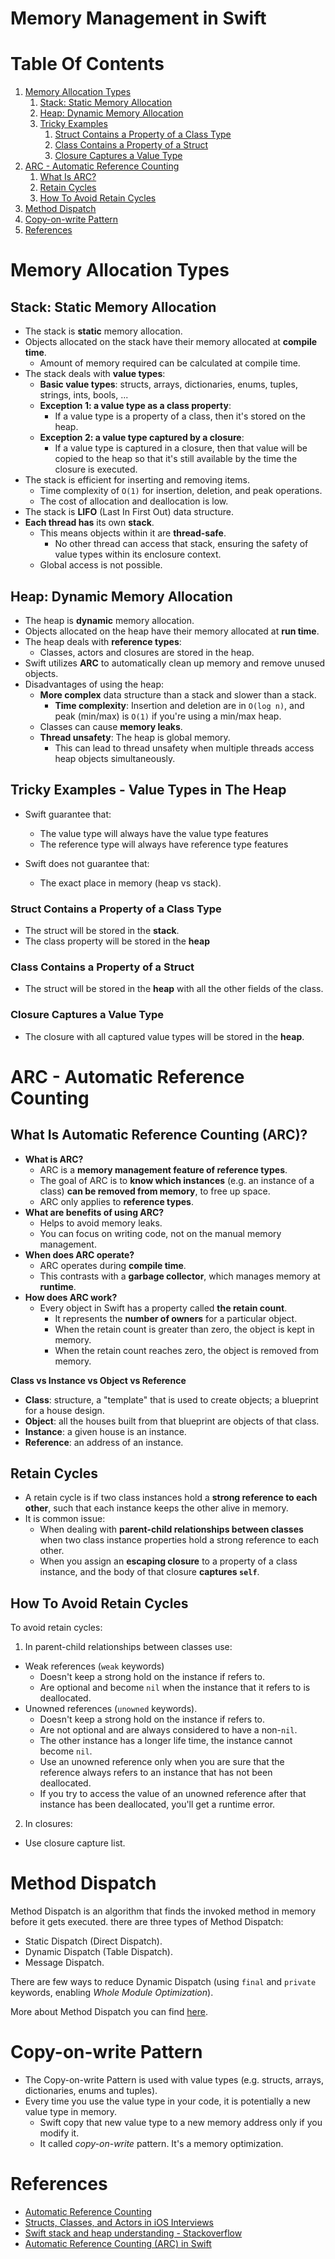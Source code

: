 # Memory Management in Swift

# Table Of Contents

1. [Memory Allocation Types](#memory_allocation)
    1. [Stack: Static Memory Allocation](#stack)
    1. [Heap: Dynamic Memory Allocation](#heap)
    1. [Tricky Examples](#memory_allocation_examples)
        1. [Struct Contains a Property of a Class Type](#struct_with_class)
        1. [Class Contains a Property of a Struct](#class_with_struct)
        1. [Closure Captures a Value Type](#closure_with_value_type)
1. [ARC - Automatic Reference Counting](#arc)
    1. [What Is ARC?](#what_is_arc)
    1. [Retain Cycles](#retain_cycles)
    1. [How To Avoid Retain Cycles](#avoid_retain_cycles)
1. [Method Dispatch](#method_dispatch)
1. [Copy-on-write Pattern](#copy_on_write)
1. [References](#references)

# Memory Allocation Types <a name="memory_allocation"></a>

## Stack: Static Memory Allocation <a name="stack"></a>

- The stack is **static** memory allocation.
- Objects allocated on the stack have their memory allocated at **compile time**.
    - Amount of memory required can be calculated at compile time.
- The stack deals with **value types**:
    - **Basic value types**: structs, arrays, dictionaries, enums, tuples, strings, ints, bools, ...
    - **Exception 1: a value type as a class property**: 
        - If a value type is a property of a class, then it's stored on the heap.
    - **Exception 2: a value type captured by a closure**: 
        - If a value type is captured in a closure, then that value will be copied to the heap so that it's still available by the time the closure is executed.
- The stack is efficient for inserting and removing items.
    - Time complexity of `O(1)` for insertion, deletion, and peak operations.
    - The cost of allocation and deallocation is low.
- The stack is **LIFO** (Last In First Out) data structure.
- **Each thread has** its own **stack**.
    - This means objects within it are **thread-safe**.
        - No other thread can access that stack, ensuring the safety of value types within its enclosure context.
    - Global access is not possible.

## Heap: Dynamic Memory Allocation <a name="heap"></a>

- The heap is **dynamic** memory allocation.
- Objects allocated on the heap have their memory allocated at **run time**.
- The heap deals with **reference types**:
    - Classes, actors and closures are stored in the heap.
- Swift utilizes **ARC** to automatically clean up memory and remove unused objects.
- Disadvantages of using the heap:
    - **More complex** data structure than a stack and slower than a stack.
        - **Time complexity**: Insertion and deletion are in `O(log n)`, and peak (min/max) is `O(1)` if you're using a min/max heap.
    - Classes can cause **memory leaks**.
    - **Thread unsafety**: The heap is global memory.
        - This can lead to thread unsafety when multiple threads access heap objects simultaneously.

## Tricky Examples - Value Types in The Heap <a name="memory_allocation_examples"></a>

- Swift guarantee that:
    - The value type will always have the value type features
    - The reference type will always have reference type features

- Swift does not guarantee that:
    - The exact place in memory (heap vs stack).

### Struct Contains a Property of a Class Type <a name="struct_with_class"></a>

- The struct will be stored in the **stack**.
- The class property will be stored in the **heap**

### Class Contains a Property of a Struct <a name="class_with_struct"></a>

- The struct will be stored in the **heap** with all the other fields of the class.

### Closure Captures a Value Type <a name="closure_with_value_type"></a>

- The closure with all captured value types will be stored in the **heap**.

# ARC - Automatic Reference Counting <a name="arc"></a>

## What Is Automatic Reference Counting (ARC)? <a name="what_is_arc"></a>

- **What is ARC?**
    - ARC is a **memory management feature of reference types**.
    - The goal of ARC is to **know which instances** (e.g. an instance of a class) **can be removed from memory**, to free up space.
    - ARC only applies to **reference types**.
- **What are benefits of using ARC?**
    - Helps to avoid memory leaks.
    - You can focus on writing code, not on the manual memory management.
- **When does ARC operate?**
    - ARC operates during **compile time**.
    - This contrasts with a **garbage collector**, which manages memory at **runtime**.
- **How does ARC work?**
    - Every object in Swift has a property called **the retain count**.
        - It represents the **number of owners** for a particular object.
        - When the retain count is greater than zero, the object is kept in memory.
        - When the retain count reaches zero, the object is removed from memory.

**Class vs Instance vs Object vs Reference**
- **Class**: structure, a "template" that is used to create objects; a blueprint for a house design.
- **Object**: all the houses built from that blueprint are objects of that class.
- **Instance**: a given house is an instance.
- **Reference**: an address of an instance.

## Retain Cycles <a name="retain_cycles"></a>

- A retain cycle is if two class instances hold a **strong reference to each other**, such that each instance keeps the other alive in memory.
- It is common issue:
    - When dealing with **parent-child relationships between classes** when two class instance properties hold a strong reference to each other. 
    - When you assign an **escaping closure** to a property of a class instance, and the body of that closure **captures `self`**.

## How To Avoid Retain Cycles <a name="avoid_retain_cycles"></a>

To avoid retain cycles:

1. In parent-child relationships between classes use:
- Weak references (`weak` keywords) 
    - Doesn't keep a strong hold on the instance if refers to.
    - Are optional and become `nil` when the instance that it refers to is deallocated.
- Unowned references (`unowned` keywords).
    - Doesn't keep a strong hold on the instance if refers to.
    - Are not optional and are always considered to have a non-`nil`.
    - The other instance has a longer life time, the instance cannot become `nil`.
    - Use an unowned reference only when you are sure that the reference always refers to an instance that has not been deallocated.
    - If you try to access the value of an unowned reference after that instance has been deallocated, you'll get a runtime error.

2. In closures:
- Use closure capture list.


# Method Dispatch <a name="method_dispatch"></a>

Method Dispatch is an algorithm that finds the invoked method in memory before it gets executed. there are three types of Method Dispatch:
- Static Dispatch (Direct Dispatch).
- Dynamic Dispatch (Table Dispatch).
- Message Dispatch.

There are few ways to reduce Dynamic Dispatch (using `final` and `private` keywords, enabling *Whole Module Optimization*).

More about Method Dispatch you can find <a href="../Method Dispatch in Swift/Method Dispatch in Swift.md">here</a>.

# Copy-on-write Pattern <a name="copy_on_write"></a>

- The Copy-on-write Pattern is used with value types (e.g. structs, arrays, dictionaries, enums and tuples).
- Every time you use the value type in your code, it is potentially a new value type in memory.
    - Swift copy that new value type to a new memory address only if you modify it.
    - It called *copy-on-write* pattern. It's a memory optimization.

# References <a name="references"></a>

- [Automatic Reference Counting](https://docs.swift.org/swift-book/documentation/the-swift-programming-language/automaticreferencecounting/)
- [Structs, Classes, and Actors in iOS Interviews](https://holyswift.app/structs-classes-and-actors-in-ios-interviews/)
- [Swift stack and heap understanding - Stackoverflow](https://stackoverflow.com/a/42453109/1136128)
- [Automatic Reference Counting (ARC) in Swift](https://www.appypie.com/automatic-reference-counting-arc-swift)
